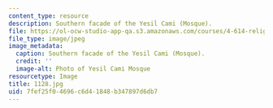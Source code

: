 ```yaml
---
content_type: resource
description: Southern facade of the Yesil Cami (Mosque).
file: https://ol-ocw-studio-app-qa.s3.amazonaws.com/courses/4-614-religious-architecture-and-islamic-cultures-fall-2002/7fef25f04696c6d41848b347897d6db7_1128.jpg
file_type: image/jpeg
image_metadata:
  caption: Southern facade of the Yesil Cami (Mosque).
  credit: ''
  image-alt: Photo of Yesil Cami Mosque
resourcetype: Image
title: 1128.jpg
uid: 7fef25f0-4696-c6d4-1848-b347897d6db7
---
```

